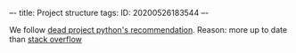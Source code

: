 –-
title: Project structure
tags: 
   ID: 20200526183544
–-

We follow [dead project python's recommendation](https://dev.to/codemouse92/dead-simple-python-project-structure-and-imports-38c6).  Reason: more up to date than [stack overflow](https://stackoverflow.com/questions/193161/what-is-the-best-project-structure-for-a-python-application)

